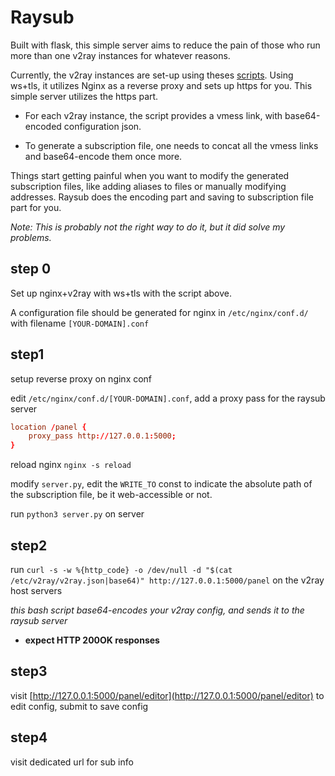 # Raysub

Built with flask, this simple server aims to reduce the pain of those who run more than one v2ray instances for whatever reasons.  

Currently, the v2ray instances are set-up using theses [scripts](https://v2raytech.com/v2ray-all-in-one-script-vless-tcp-xtls-support/). Using ws+tls, it utilizes Nginx as a reverse proxy and sets up https for you. This simple server utilizes the https part.

- For each v2ray instance, the script provides a vmess link, with base64-encoded configuration json. 

- To generate a subscription file, one needs to concat all the vmess links and base64-encode them once more.

Things start getting painful when you want to modify the generated subscription files, like adding aliases to files or manually modifying addresses. Raysub does the encoding part and saving to subscription file part for you.

*Note: This is probably not the right way to do it, but it did solve my problems.*

## step 0

Set up nginx+v2ray with ws+tls with the script above.  

A configuration file should be generated for nginx in `/etc/nginx/conf.d/` with filename `[YOUR-DOMAIN].conf`

## step1

setup reverse proxy on nginx conf  

edit `/etc/nginx/conf.d/[YOUR-DOMAIN].conf`, add a proxy pass for the raysub server  

``` conf
location /panel {
    proxy_pass http://127.0.0.1:5000;
}
```

reload nginx `nginx -s reload`

modify `server.py`, edit the `WRITE_TO` const to indicate the absolute path of the subscription file, be it web-accessible or not.

run `python3 server.py` on server

## step2

run `curl -s -w %{http_code} -o /dev/null -d "$(cat /etc/v2ray/v2ray.json|base64)" http://127.0.0.1:5000/panel` on the v2ray host servers

*this bash script base64-encodes your v2ray config, and sends it to the raysub server*

- **expect HTTP 200OK responses**

## step3

visit [http://127.0.0.1:5000/panel/editor](http://127.0.0.1:5000/panel/editor) to edit config, submit to save config

## step4

visit dedicated url for sub info
